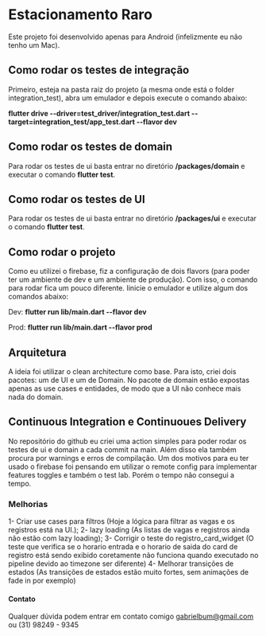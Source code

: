 # Estacionamento Raro
Este projeto foi desenvolvido apenas para Android (infelizmente eu não tenho um Mac).

## Como rodar os testes de integração
Primeiro, esteja na pasta raiz do projeto (a mesma onde está o folder integration_test), abra um emulador e depois execute o comando abaixo:

**flutter drive   --driver=test_driver/integration_test.dart   --target=integration_test/app_test.dart --flavor dev**

## Como rodar os testes de domain
Para rodar os testes de ui basta entrar no diretório **/packages/domain** e executar o comando **flutter test**.

## Como rodar os testes de UI
Para rodar os testes de ui basta entrar no diretório **/packages/ui** e executar o comando **flutter test**.

## Como rodar o projeto
Como eu utilizei o firebase, fiz a configuração de dois flavors (para poder ter um ambiente de dev e um ambiente de produção). Com isso, o comando para rodar fica um pouco diferente. Iinicie o emulador e utilize algum dos comandos abaixo:

Dev:
**flutter run lib/main.dart --flavor dev**

Prod:
**flutter run lib/main.dart --flavor prod**


## Arquitetura
A ideia foi utilizar o clean architecture como base. Para isto, criei dois pacotes: um de UI e um de Domain.
No pacote de domain estão expostas apenas as use cases e entidades, de modo que a UI não conhece mais nada do domain.

## Continuous Integration e Continuoues Delivery
No repositório do github eu criei uma action simples para poder rodar os testes de ui e domain a cada commit na main. Além disso ela também procura por warnings e
erros de compilação.
Um dos motivos para eu ter usado o firebase foi pensando em utilizar o remote config para implementar features toggles e também o test lab. Porém o tempo não consegui
a tempo.

### Melhorias
1- Criar use cases para filtros (Hoje a lógica para filtrar as vagas e os registros está na UI.);
2- lazy loading (As listas de vagas e registros ainda não estão com lazy loading);
3- Corrigir o teste do registro_card_widget (O teste que verifica se o horario entrada e o horario de saida do card de registro está sendo exibido coretamente não funciona quando executado no pipeline devido ao timezone ser diferente)
4- Melhorar transições de estados (As transições de estados estão muito fortes, sem animações de fade in por exemplo)


#### Contato
Qualquer dúvida podem entrar em contato comigo gabrielbum@gmail.com ou (31) 98249 - 9345



